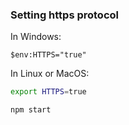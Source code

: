 ### Setting https protocol 
In Windows:
```shell
$env:HTTPS="true"
```
In Linux or MacOS:
```bash
export HTTPS=true
```
```bash
npm start
```

